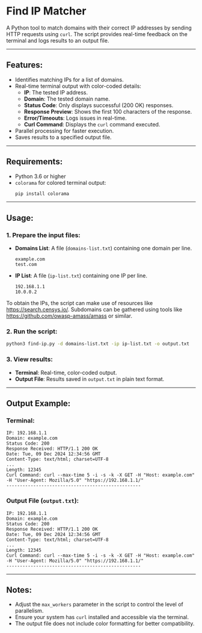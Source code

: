 # Find IP Matcher

A Python tool to match domains with their correct IP addresses by sending HTTP requests using `curl`. The script provides real-time feedback on the terminal and logs results to an output file.

---

## Features:
- Identifies matching IPs for a list of domains.
- Real-time terminal output with color-coded details:
  - **IP**: The tested IP address.
  - **Domain**: The tested domain name.
  - **Status Code**: Only displays successful (200 OK) responses.
  - **Response Preview**: Shows the first 100 characters of the response.
  - **Error/Timeouts**: Logs issues in real-time.
  - **Curl Command**: Displays the `curl` command executed.
- Parallel processing for faster execution.
- Saves results to a specified output file.

---

## Requirements:
- Python 3.6 or higher
- `colorama` for colored terminal output:
  ```bash
  pip install colorama
  ```

---

## Usage:

### 1. Prepare the input files:
- **Domains List**: A file (`domains-list.txt`) containing one domain per line.
  ```text
  example.com
  test.com
  ```
- **IP List**: A file (`ip-list.txt`) containing one IP per line.
  ```text
  192.168.1.1
  10.0.0.2
  ```
  
To obtain the IPs, the script can make use of resources like https://search.censys.io/. Subdomains can be gathered using tools like https://github.com/owasp-amass/amass or similar.

### 2. Run the script:
```bash
python3 find-ip.py -d domains-list.txt -ip ip-list.txt -o output.txt
```

### 3. View results:
- **Terminal**: Real-time, color-coded output.
- **Output File**: Results saved in `output.txt` in plain text format.

---

## Output Example:
### Terminal:
```
IP: 192.168.1.1
Domain: example.com
Status Code: 200
Response Received: HTTP/1.1 200 OK
Date: Tue, 09 Dec 2024 12:34:56 GMT
Content-Type: text/html; charset=UTF-8
...
Length: 12345
Curl Command: curl --max-time 5 -i -s -k -X GET -H "Host: example.com" -H "User-Agent: Mozilla/5.0" "https://192.168.1.1/"
--------------------------------------------------
```

### Output File (`output.txt`):
```text
IP: 192.168.1.1
Domain: example.com
Status Code: 200
Response Received: HTTP/1.1 200 OK
Date: Tue, 09 Dec 2024 12:34:56 GMT
Content-Type: text/html; charset=UTF-8
...
Length: 12345
Curl Command: curl --max-time 5 -i -s -k -X GET -H "Host: example.com" -H "User-Agent: Mozilla/5.0" "https://192.168.1.1/"
--------------------------------------------------
```

---

## Notes:
- Adjust the `max_workers` parameter in the script to control the level of parallelism.
- Ensure your system has `curl` installed and accessible via the terminal.
- The output file does not include color formatting for better compatibility.


